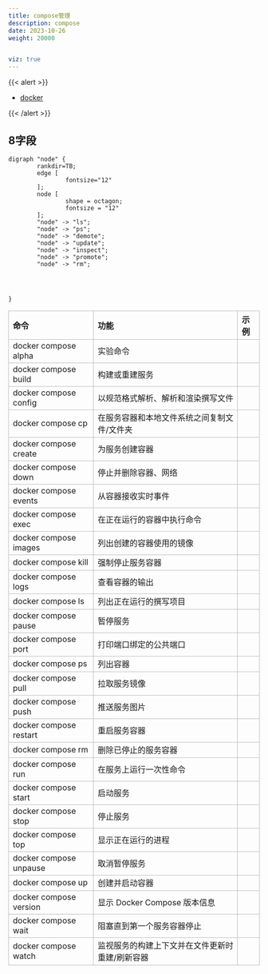 ```yaml
---
title: compose管理
description: compose
date: 2023-10-26
weight: 20000


viz: true
---
```

<style>
th, td {
  border: 1px solid rgb(190, 190, 190);
}
</style>
{{< alert >}}

- [docker](https://docs.docker.com/reference/cli/docker/)

{{< /alert >}}




## 8字段
```viz-dot
digraph "node" {
        rankdir=TB;
        edge [
                fontsize="12"
        ];
        node [
                shape = octagon;
                fontsize = "12"
        ];
        "node" -> "ls";
        "node" -> "ps";
        "node" -> "demote";
        "node" -> "update";
        "node" -> "inspect";
        "node" -> "promote";
        "node" -> "rm";




}
```


| 命令                   | 功能                                            | 示例 |
|:-----------------------|:----------------------------------------------|:-----|
| docker compose alpha   | 实验命令                                        |      |
| docker compose build   | 构建或重建服务                                  |      |
| docker compose config  | 以规范格式解析、解析和渲染撰写文件               |      |
| docker compose cp      | 在服务容器和本地文件系统之间复制文件/文件夹     |      |
| docker compose create  | 为服务创建容器                                  |      |
| docker compose down    | 停止并删除容器、网络                             |      |
| docker compose events  | 从容器接收实时事件                              |      |
| docker compose exec    | 在正在运行的容器中执行命令                      |      |
| docker compose images  | 列出创建的容器使用的镜像                        |      |
| docker compose kill    | 强制停止服务容器                                |      |
| docker compose logs    | 查看容器的输出                                  |      |
| docker compose ls      | 列出正在运行的撰写项目                          |      |
| docker compose pause   | 暂停服务                                        |      |
| docker compose port    | 打印端口绑定的公共端口                          |      |
| docker compose ps      | 列出容器                                        |      |
| docker compose pull    | 拉取服务镜像                                    |      |
| docker compose push    | 推送服务图片                                    |      |
| docker compose restart | 重启服务容器                                    |      |
| docker compose rm      | 删除已停止的服务容器                            |      |
| docker compose run     | 在服务上运行一次性命令                          |      |
| docker compose start   | 启动服务                                        |      |
| docker compose stop    | 停止服务                                        |      |
| docker compose top     | 显示正在运行的进程                              |      |
| docker compose unpause | 取消暂停服务                                    |      |
| docker compose up      | 创建并启动容器                                  |      |
| docker compose version | 显示 Docker Compose 版本信息                    |      |
| docker compose wait    | 阻塞直到第一个服务容器停止                      |      |
| docker compose watch   | 监视服务的构建上下文并在文件更新时重建/刷新容器 |      |
